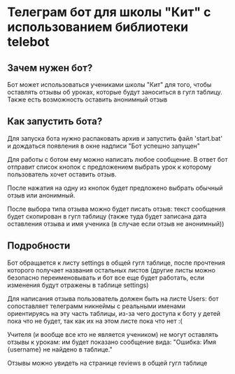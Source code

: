 # Телеграм бот для школы "Кит" с использованием библиотеки telebot
## Зачем нужен бот?
Бот может использоваться учениками школы "Кит" для того, чтобы оставлять отзывы об уроках, которые будут заноситься в гугл таблицу.
Также есть возможность оставить анонимный отзыв
## Как запустить бота?
Для запуска бота нужно распаковать архив и запустить файл 'start.bat' и дождаться появления в окне надписи "Бот успешно запущен"

Для работы с ботом ему можно написать любое сообщение. В ответ бот отправит список кнопок с предложением выбрать урок к которому пользователь хочет оставить отзыв.

После нажатия на одну из кнопок будет предложено выбрать обычный отзыв или анонимный.

После выбора типа отзыва можно будет писать отзыв: текст сообщения будет скопирован в гугл таблицу (также туда будет записана дата оставления отзыва и имя ученика (в случае если отзыв не анонимный))

## Подробности

Бот обращается к листу settings в общей гугл таблице, после прочтения которого получает названия остальных листов (другие листы можно безопасно переименовывать и бот все еще будет работать, если изменения будут отражены в таблице settings)

Для написания отзыва пользователь должен быть на листе Users: бот сопоставляет телеграмм никнеймы с реальными именами ориентируясь на эту часть таблицы, из-за чего доступа к боту у детей пока что не будет, так как их на этом листе пока что нет :(

Учителя (и вообще все кто не является учеником) не могут оставлять отзывы к урокам: им будет показано сообщение вида: "Ошибка: Имя {username} не найдено в таблице."

Отзывы можно увидеть на странице reviews в общей гугл таблице

